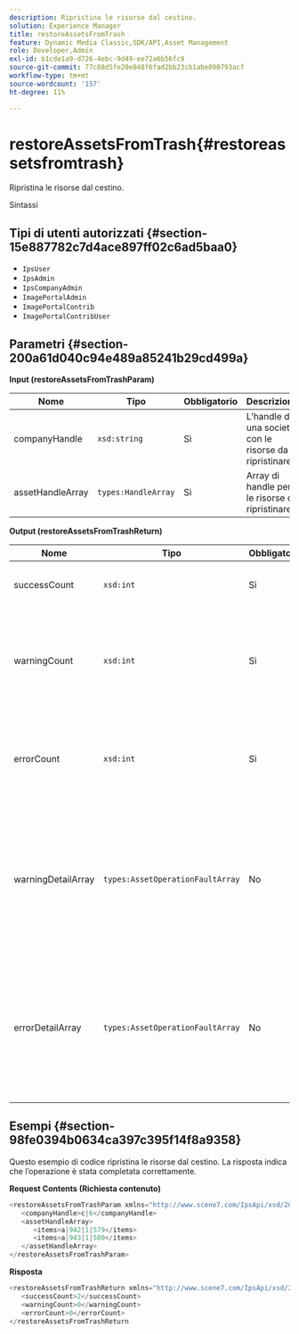 ```yaml
---
description: Ripristina le risorse dal cestino.
solution: Experience Manager
title: restoreAssetsFromTrash
feature: Dynamic Media Classic,SDK/API,Asset Management
role: Developer,Admin
exl-id: b1cde1a9-d726-4ebc-9d49-ee72a6b56fc9
source-git-commit: 77c88d5fe20e048f6fad2bb23cb1abe090793acf
workflow-type: tm+mt
source-wordcount: '157'
ht-degree: 11%

---
```


# restoreAssetsFromTrash{#restoreassetsfromtrash}

Ripristina le risorse dal cestino.

Sintassi

## Tipi di utenti autorizzati {#section-15e887782c7d4ace897ff02c6ad5baa0}

* `IpsUser`
* `IpsAdmin`
* `IpsCompanyAdmin`
* `ImagePortalAdmin`
* `ImagePortalContrib`
* `ImagePortalContribUser`

## Parametri {#section-200a61d040c94e489a85241b29cd499a}

**Input (restoreAssetsFromTrashParam)**

| Nome | Tipo | Obbligatorio | Descrizione |
|---|---|---|---|
| companyHandle | `xsd:string` | Sì | L’handle di una società con le risorse da ripristinare. |
| assetHandleArray | `types:HandleArray` | Sì | Array di handle per le risorse da ripristinare. |

**Output (restoreAssetsFromTrashReturn)**

| Nome | Tipo | Obbligatorio | Descrizione |
|---|---|---|---|
| successCount | `xsd:int` | Sì | Numero di risorse rimosse dal cestino. |
| warningCount | `xsd:int` | Sì | Numero di avvisi generati quando l’operazione tentava di ripristinare le risorse dal cestino. |
| errorCount | `xsd:int` | Sì | Numero di errori generati durante il tentativo di ripristinare le risorse dal cestino. |
| warningDetailArray | `types:AssetOperationFaultArray` | No | Array di dettagli associati alle risorse che hanno generato avvisi quando l’operazione tentava di ripristinare le risorse dal cestino. |
| errorDetailArray | `types:AssetOperationFaultArray` | No | Array di dettagli associati alle risorse che hanno generato errori quando l’operazione tentava di ripristinare le risorse dal cestino. |

## Esempi {#section-98fe0394b0634ca397c395f14f8a9358}

Questo esempio di codice ripristina le risorse dal cestino. La risposta indica che l’operazione è stata completata correttamente.

**Request Contents (Richiesta contenuto)**

```java
<restoreAssetsFromTrashParam xmlns="http://www.scene7.com/IpsApi/xsd/2008-01-15">
   <companyHandle>c|6</companyHandle>
   <assetHandleArray>
      <items>a|942|1|579</items>
      <items>a|943|1|580</items>
   </assetHandleArray>
</restoreAssetsFromTrashParam>
```

**Risposta**

```java
<restoreAssetsFromTrashReturn xmlns="http://www.scene7.com/IpsApi/xsd/2008-01-15">
   <successCount>2</successCount>
   <warningCount>0</warningCount>
   <errorCount>0</errorCount>
</restoreAssetsFromTrashReturn
```
